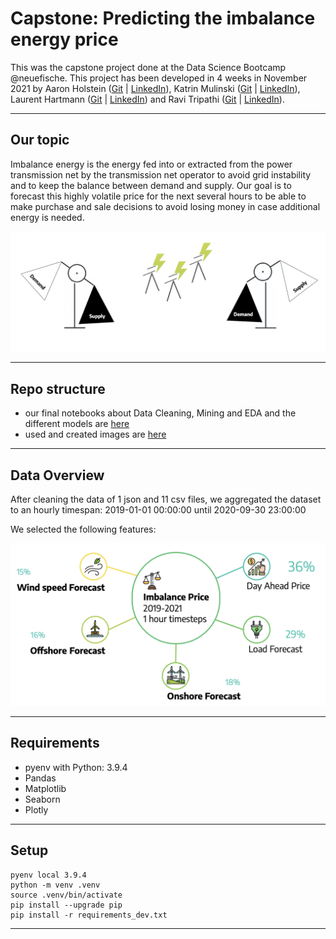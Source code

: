 # __Capstone: Predicting the imbalance energy price__

This was the capstone project done at the Data Science Bootcamp @neuefische. This project has been developed in 4 weeks in November 2021 by Aaron Holstein ([Git](https://github.com/AaronsHub) | [LinkedIn](https://www.linkedin.com/in/aaron-holstein/)), Katrin Mulinski ([Git](https://github.com/IronMan2483) | [LinkedIn](https://www.linkedin.com/in/katrin-mulinski-81ab5622/)), Laurent Hartmann ([Git](https://github.com/laurantirkh) | [LinkedIn](https://www.linkedin.com/in/laurent-hartmann-134524bb/)) and Ravi Tripathi ([Git](https://github.com/ravitpt87) | [LinkedIn](https://www.linkedin.com/in/ravi-tripathi-phd-95a128179/)).

---
## __Our topic__

Imbalance energy is the energy fed into or extracted from the power transmission net by the transmission net operator to avoid grid instability and to keep the balance between demand and supply. Our goal is to forecast this highly volatile price for the next several hours to be able to make purchase and sale decisions to avoid losing money in case additional energy is needed.

![imbalance](images/imbalance_energy.png)

---

## __Repo structure__

* our final notebooks about Data Cleaning, Mining and EDA and the different models are [here](https://github.com/AaronsHub/capstone_energy/tree/main/final_notebooks)
* used and created images are [here](https://github.com/AaronsHub/capstone_energy/tree/main/images)

---

## __Data Overview__

After cleaning the data of 1 json and 11 csv files, we aggregated the dataset to an hourly timespan: 2019-01-01 00:00:00 until 2020-09-30 23:00:00

We selected the following features:

![features](images/used_features.png)

---
## __Requirements__

- pyenv with Python: 3.9.4
- Pandas
- Matplotlib
- Seaborn
- Plotly

---
## __Setup__

```
pyenv local 3.9.4
python -m venv .venv
source .venv/bin/activate
pip install --upgrade pip
pip install -r requirements_dev.txt
```

---
